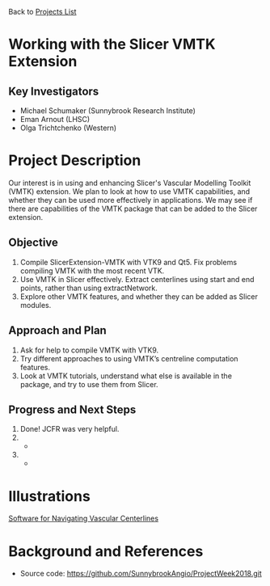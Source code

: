 Back to [Projects List](../../README.md#ProjectsList)

# Working with the Slicer VMTK Extension

## Key Investigators

- Michael Schumaker (Sunnybrook Research Institute)
- Eman Arnout (LHSC)
- Olga Trichtchenko (Western)

# Project Description

Our interest is in using and enhancing Slicer's Vascular Modelling Toolkit (VMTK) extension. We plan to look at how to use VMTK capabilities, and whether they can be used more effectively in applications. We may see if there are capabilities of the VMTK package that can be added to the Slicer extension.

## Objective

1. Compile SlicerExtension-VMTK with VTK9 and Qt5. Fix problems compiling VMTK with the most recent VTK.
2. Use VMTK in Slicer effectively. Extract centerlines using start and end points, rather than using extractNetwork.
3. Explore other VMTK features, and whether they can be added as Slicer modules.

## Approach and Plan

1. Ask for help to compile VMTK with VTK9.
2. Try different approaches to using VMTK’s centreline computation features.
4. Look at VMTK tutorials, understand what else is available in the package, and try to use them from Slicer.

## Progress and Next Steps

1. Done! JCFR was very helpful.
2. - 
3. -

<!--Describe progress and next steps in a few bullet points as you are making progress.-->

# Illustrations

<!--Add pictures and links to videos that demonstrate what has been accomplished.-->

<!--![Description of picture](Example2.jpg)-->

[Software for Navigating Vascular Centerlines](PADPlanner-Jul13-2018.png)

# Background and References

<!--Use this space for information that may help people better understand your project, like links to papers, source code, or data.-->

- Source code: https://github.com/SunnybrookAngio/ProjectWeek2018.git

